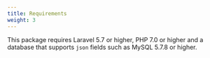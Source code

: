 ```yaml
---
title: Requirements
weight: 3
---
```


This package requires Laravel 5.7 or higher, PHP 7.0 or higher and a database that supports `json` fields such as MySQL 5.7.8 or higher.
